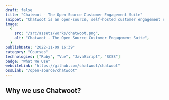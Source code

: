 ```yaml
---
draft: false
title: "Chatwoot - The Open Source Customer Engagement Suite"
snippet: "Chatwoot is an open-source, self-hosted customer engagement suite. It lets you view and manage your customer data, communicate with them irrespective of which medium they use, and re-engage them based on their profile."
image:
  {
    src: "/src/assets/works/chatwoot.png",
    alt: "Chatwoot - The Open Source Customer Engagement Suite",
  }
publishDate: "2022-11-09 16:39"
category: "Courses"
technologies: ["Ruby", "Vue", "JavaScript", "SCSS"]
badge: "What We Use"
websiteLink: "https://github.com/chatwoot/chatwoot"
ossLink: "/open-source/chatwoot"
---
```


## Why we use Chatwoot?